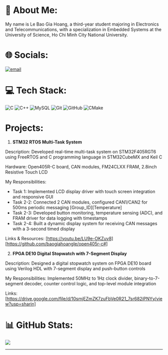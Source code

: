 # 💫 About Me:
My name is Le Bao Gia Hoang, a third-year student majoring in Electronics and Telecommunications, with a specialization in Embedded Systems at the University of Science, Ho Chi Minh City National University.


# 🌐 Socials:
[![email](https://img.shields.io/badge/Email-D14836?logo=gmail&logoColor=white)](mailto:hoanglegia.work@gmail.com) 

# 💻 Tech Stack:
![C](https://img.shields.io/badge/c-%2300599C.svg?style=for-the-badge&logo=c&logoColor=white) ![C++](https://img.shields.io/badge/c++-%2300599C.svg?style=for-the-badge&logo=c%2B%2B&logoColor=white) ![MySQL](https://img.shields.io/badge/mysql-4479A1.svg?style=for-the-badge&logo=mysql&logoColor=white) ![Git](https://img.shields.io/badge/git-%23F05033.svg?style=for-the-badge&logo=git&logoColor=white) ![GitHub](https://img.shields.io/badge/github-%23121011.svg?style=for-the-badge&logo=github&logoColor=white) ![CMake](https://img.shields.io/badge/CMake-%23008FBA.svg?style=for-the-badge&logo=cmake&logoColor=white)

# Projects:
1. **STM32 RTOS Multi-Task System**

Description: Developed real-time multi-task system on STM32F405RGT6 using FreeRTOS and C programming language in STM32CubeMX and Keil C

Hardware: Open405R-C board, CAN modules, FM24CLXX FRAM, 2.8inch Resistive Touch LCD

My Responsibilities:
- Task 1: Implemented LCD display driver with touch screen integration and responsive GUI
- Task 2-2: Connected 2 CAN modules, configured CAN1/CAN2 for 500ms periodic messaging [Group_ID][Temperature]
- Task 2-3: Developed button monitoring, temperature sensing (ADC), and FRAM driver for data logging with timestamps
- Task 2-4: Built a dynamic display system for receiving CAN messages with a 3-second timed display

Links & Resources:
[https://youtu.be/LU9e-OKZuv8]
[https://github.com/baogiahoangle/open405r-c#]

2. **FPGA DE10 Digital Stopwatch with 7-Segment Display**

Description: Designed a digital stopwatch system on FPGA DE10 board using Verilog HDL with 7-segment display and push-button controls

My Responsibilities: Implemented 50MHz to 1Hz clock divider, binary-to-7-segment decoder, counter control logic, and top-level module integration

Links:
[https://drive.google.com/file/d/10smjEZmZK7zuFbVe0R21_7sr682iPNYy/view?usp=sharin]

# 📊 GitHub Stats:
![](https://github-readme-stats.vercel.app/api/top-langs/?username=baogiahoangle&theme=dark&hide_border=true&include_all_commits=false&count_private=false&layout=compact)

---
